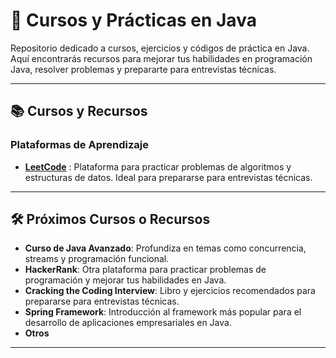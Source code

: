 # 🚀 Cursos y Prácticas en Java

Repositorio dedicado a cursos, ejercicios y códigos de práctica en Java. Aquí encontrarás recursos para mejorar tus habilidades en programación Java, resolver problemas y prepararte para entrevistas técnicas.


---

## 📚 Cursos y Recursos

### Plataformas de Aprendizaje
- **[LeetCode](https://leetcode.com/)** : Plataforma para practicar problemas de algoritmos y estructuras de datos. Ideal para prepararse para entrevistas técnicas.

---

## 🛠️ Próximos Cursos o Recursos

- **Curso de Java Avanzado**: Profundiza en temas como concurrencia, streams y programación funcional.
- **HackerRank**: Otra plataforma para practicar problemas de programación y mejorar tus habilidades en Java.
- **Cracking the Coding Interview**: Libro y ejercicios recomendados para prepararse para entrevistas técnicas.
- **Spring Framework**: Introducción al framework más popular para el desarrollo de aplicaciones empresariales en Java.
- **Otros**

---
